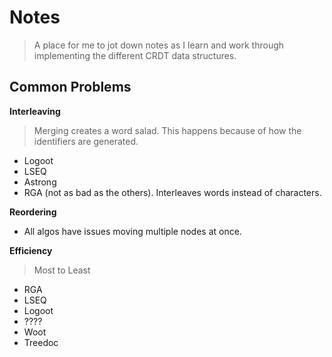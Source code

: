 # Notes

> A place for me to jot down notes as I learn and work through implementing the different CRDT data structures.

## Common Problems

**Interleaving**

> Merging creates a word salad. This happens because of how the identifiers are generated.

-   Logoot
-   LSEQ
-   Astrong
-   RGA (not as bad as the others). Interleaves words instead of characters.

**Reordering**

-   All algos have issues moving multiple nodes at once.

**Efficiency**

> Most to Least

-   RGA
-   LSEQ
-   Logoot
-   ????
-   Woot
-   Treedoc
